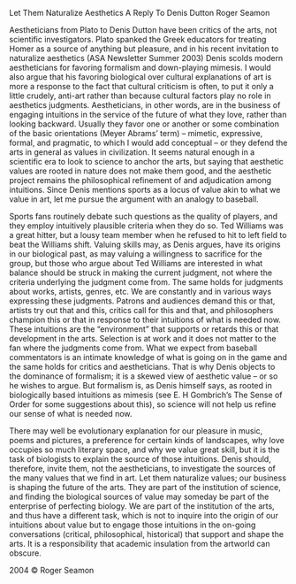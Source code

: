 Let Them Naturalize Aesthetics A Reply To Denis Dutton
Roger Seamon

Aestheticians from Plato to Denis Dutton have been critics of the arts, not scientific investigators. Plato spanked the Greek educators for treating Homer as a source of anything but pleasure, and in his recent invitation to naturalize aesthetics (ASA Newsletter Summer 2003) Denis scolds modern aestheticians for favoring formalism and down-playing mimesis. I would also argue that his favoring biological over cultural explanations of art is more a response to the fact that cultural criticism is often, to put it only a little crudely, anti-art rather than because cultural factors play no role in aesthetics judgments. Aestheticians, in other words, are in the business of engaging intuitions in the service of the future of what they love, rather than looking backward. Usually they favor one or another or some combination of the basic orientations (Meyer Abrams’ term) – mimetic, expressive, formal, and pragmatic, to which I would add conceptual – or they defend the arts in general as values in civilization. It seems natural enough in a scientific era to look to science to anchor the arts, but saying that aesthetic values are rooted in nature does not make them good, and the aesthetic project remains the philosophical refinement of and adjudication among intuitions. Since Denis mentions sports as a locus of value akin to what we value in art, let me pursue the argument with an analogy to baseball.

Sports fans routinely debate such questions as the quality of players, and they employ intuitively plausible criteria when they do so. Ted Williams was a great hitter, but a lousy team member when he refused to hit to left field to beat the Williams shift. Valuing skills may, as Denis argues, have its origins in our biological past, as may valuing a willingness to sacrifice for the group, but those who argue about Ted Williams are interested in what balance should be struck in making the current judgment, not where the criteria underlying the judgment come from. The same holds for judgments about works, artists, genres, etc. We are constantly and in various ways expressing these judgments. Patrons and audiences demand this or that, artists try out that and this, critics call for this and that, and philosophers champion this or that in response to their intuitions of what is needed now. These intuitions are the “environment” that supports or retards this or that development in the arts. Selection is at work and it does not matter to the fan where the judgments come from. What we expect from baseball commentators is an intimate knowledge of what is going on in the game and the same holds for critics and aestheticians. That is why Denis objects to the dominance of formalism; it is a skewed view of aesthetic value – or so he wishes to argue. But formalism is, as Denis himself says, as rooted in biologically based intuitions as mimesis (see E. H Gombrich’s The Sense of Order for some suggestions about this), so science will not help us refine our sense of what is needed now.

There may well be evolutionary explanation for our pleasure in music, poems and pictures, a preference for certain kinds of landscapes, why love occupies so much literary space, and why we value great skill, but it is the task of biologists to explain the source of those intuitions. Denis should, therefore, invite them, not the aestheticians, to investigate the sources of the many values that we find in art. Let them naturalize values; our business is shaping the future of the arts. They are part of the institution of science, and finding the biological sources of value may someday be part of the enterprise of perfecting biology. We are part of the institution of the arts, and thus have a different task, which is not to inquire into the origin of our intuitions about value but to engage those intuitions in the on-going conversations (critical, philosophical, historical) that support and shape the arts. It is a responsibility that academic insulation from the artworld can obscure.


2004 © Roger Seamon
